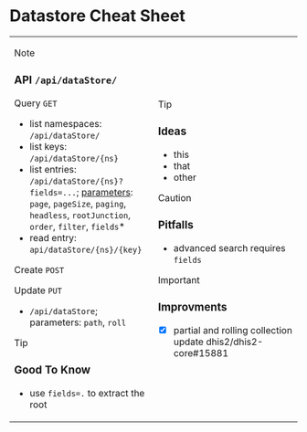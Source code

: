 
# Datastore Cheat Sheet

<table width="100%" >
<tr>
<td width="50%" valign="top">

> [!NOTE]
> ### API `/api/dataStore/`
> Query `GET`
> * list namespaces: `/api/dataStore/`
> * list keys: `/api/dataStore/{ns}`
> * list entries: `/api/dataStore/{ns}?fields=...`;
>  [parameters](https://github.com/dhis2/dhis2-core/blob/master/dhis-2/dhis-api/src/main/java/org/hisp/dhis/datastore/DatastoreParams.java):
> `page`, `pageSize`, `paging`, `headless`, `rootJunction`, `order`, `filter`, `fields`*
> * read entry: `api/dataStore/{ns}/{key}`
>
> Create `POST`
> 
> Update `PUT`
> * `/api/dataStore`; parameters: `path`, `roll`
  

> [!TIP]
> ### Good To Know
> * use `fields=.` to extract the root

</td>      
<td width="50%">

> [!TIP]
> ### Ideas
> * this
> * that
> * other

> [!CAUTION]
> ### Pitfalls
> * advanced search requires `fields`

> [!IMPORTANT]
> ### Improvments
> * [x] partial and rolling collection update dhis2/dhis2-core#15881 

</td>
</tr>
</table>


